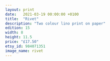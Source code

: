 ```yaml
---
layout: print
date:   2021-03-19 00:00:00 +0100
title:  "Rivet"
description: "Two colour lino print on paper"
edition: 15
width: 8
height: 11.5
price: "£17.50"
etsy_id: 984071351
image_name: rivet
---
```


